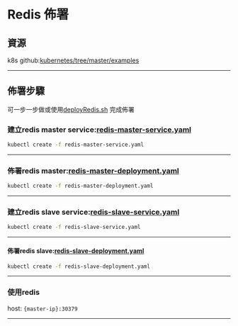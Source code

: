 # Redis 佈署

## 資源

k8s github:[kubernetes/tree/master/examples](https://github.com/kubernetes/kubernetes/tree/master/examples)

---

## 佈署步驟

可一步一步做或使用[deployRedis.sh](deployRedis.sh) 完成佈署

### 建立redis master service:[redis-master-service.yaml](redis-master-service.yaml)

```sh
kubectl create -f redis-master-service.yaml
```

---

### 佈署redis master:[redis-master-deployment.yaml](redis-master-deployment.yaml)

```sh
kubectl create -f redis-master-deployment.yaml
```

---

### 建立redis slave service:[redis-slave-service.yaml](redis-slave-service.yaml)

```sh
kubectl create -f redis-slave-service.yaml
```

---

#### 佈署redis slave:[redis-slave-deployment.yaml](redis-slave-deployment.yaml)

```sh
kubectl create -f redis-slave-deployment.yaml
```

---

### 使用redis

host: `{master-ip}:30379`

---
